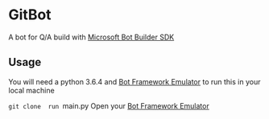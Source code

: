 # GitBot
A bot for Q/A build with [Microsoft Bot Builder SDK]("https://github.com/Microsoft/botbuilder-python/wiki")

## Usage
You will need a python 3.6.4 and [Bot Framework Emulator]("https://github.com/Microsoft/BotFramework-Emulator") to run this in your local machine

`git clone 
run `main.py
Open your [Bot Framework Emulator]("https://github.com/Microsoft/BotFramework-Emulator") 

